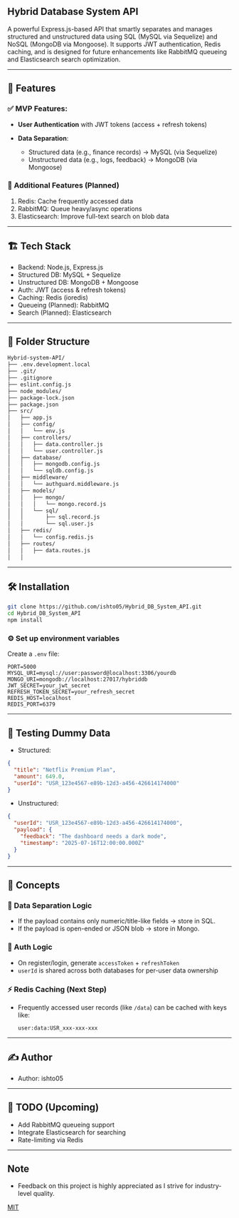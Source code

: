 ## Hybrid Database System API

A powerful Express.js-based API that smartly separates and manages structured and unstructured data using SQL (MySQL via Sequelize) and NoSQL (MongoDB via Mongoose). It supports JWT authentication, Redis caching, and is designed for future enhancements like RabbitMQ queueing and Elasticsearch search optimization.

---

## 🚀 Features

### ✅ MVP Features:

* **User Authentication** with JWT tokens (access + refresh tokens)
* **Data Separation**:

  * Structured data (e.g., finance records) → MySQL (via Sequelize)
  * Unstructured data (e.g., logs, feedback) → MongoDB (via Mongoose)

### 🧠 Additional Features (Planned)

1. Redis: Cache frequently accessed data
2. RabbitMQ: Queue heavy/async operations
3. Elasticsearch: Improve full-text search on blob data

---

## 🏗 Tech Stack

* Backend: Node.js, Express.js
* Structured DB: MySQL + Sequelize
* Unstructured DB: MongoDB + Mongoose
* Auth: JWT (access & refresh tokens)
* Caching: Redis (ioredis)
* Queueing (Planned): RabbitMQ
* Search (Planned): Elasticsearch

---

## 📁 Folder Structure

```bash
Hybrid-system-API/
├── .env.development.local
├── .git/
├── .gitignore
├── eslint.config.js
├── node_modules/
├── package-lock.json
├── package.json
├── src/
│   ├── app.js
│   ├── config/
│   │   └── env.js
│   ├── controllers/
│   │   ├── data.controller.js
│   │   └── user.controller.js
│   ├── database/
│   │   ├── mongodb.config.js
│   │   └── sqldb.config.js
│   ├── middleware/
│   │   └── authguard.middleware.js
│   ├── models/
│   │   ├── mongo/
│   │   │   └── mongo.record.js
│   │   └── sql/
│   │       ├── sql.record.js
│   │       └── sql.user.js
│   ├── redis/
│   │   └── config.redis.js
│   ├── routes/
│   │   ├── data.routes.js
│   │

```

---

## 🛠 Installation

```bash
git clone https://github.com/ishto05/Hybrid_DB_System_API.git
cd Hybrid_DB_System_API
npm install
```

### ⚙️ Set up environment variables

Create a `.env` file:

```env
PORT=5000
MYSQL_URI=mysql://user:password@localhost:3306/yourdb
MONGO_URI=mongodb://localhost:27017/hybriddb
JWT_SECRET=your_jwt_secret
REFRESH_TOKEN_SECRET=your_refresh_secret
REDIS_HOST=localhost
REDIS_PORT=6379
```

---

## 🧪 Testing Dummy Data

* Structured:

```json
{
  "title": "Netflix Premium Plan",
  "amount": 649.0,
  "userId": "USR_123e4567-e89b-12d3-a456-426614174000"
}
```

* Unstructured:

```json
{
  "userId": "USR_123e4567-e89b-12d3-a456-426614174000",
  "payload": {
    "feedback": "The dashboard needs a dark mode",
    "timestamp": "2025-07-16T12:00:00.000Z"
  }
}
```

---

## 🧠 Concepts

### 🔄 Data Separation Logic

* If the payload contains only numeric/title-like fields → store in SQL.
* If the payload is open-ended or JSON blob → store in Mongo.

### 🔐 Auth Logic

* On register/login, generate `accessToken` + `refreshToken`
* `userId` is shared across both databases for per-user data ownership

### ⚡ Redis Caching (Next Step)

* Frequently accessed user records (like `/data`) can be cached with keys like:

  ```
  user:data:USR_xxx-xxx-xxx
  ```

---

## ✍️ Author

* Author: ishto05


---

## 📌 TODO (Upcoming)

* Add RabbitMQ queueing support
* Integrate Elasticsearch for searching
* Rate-limiting via Redis

---

## Note
* Feedback on this project is highly appreciated as I strive for industry-level quality.

[MIT](LICENSE)
